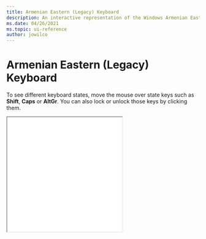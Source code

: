 ```yaml
---
title: Armenian Eastern (Legacy) Keyboard
description: An interactive representation of the Windows Armenian Eastern (Legacy) Keyboard. To see different keyboard states, click or move the mouse over the state keys.
ms.date: 04/26/2021
ms.topic: ui-reference
author: jowilco
---
```


# Armenian Eastern (Legacy) Keyboard

To see different keyboard states, move the mouse over state keys such as **Shift**, **Caps** or **AltGr**. You can also lock or unlock those keys by clicking them.

<iframe src="kbdarme.html" height="300"></iframe>
